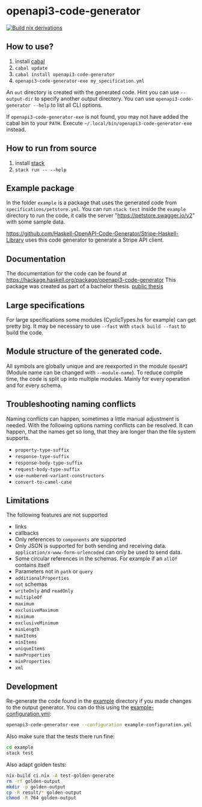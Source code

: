 # openapi3-code-generator
[![Build nix derivations](https://github.com/Haskell-OpenAPI-Code-Generator/Haskell-OpenAPI-Client-Code-Generator/actions/workflows/build.yml/badge.svg)](https://github.com/Haskell-OpenAPI-Code-Generator/Haskell-OpenAPI-Client-Code-Generator/actions/workflows/build.yml)

## How to use?
1. install [cabal](https://www.haskell.org/cabal/)
1. `cabal update`
1. `cabal install openapi3-code-generator`
1. `openapi3-code-generator-exe my_specification.yml`

An `out` directory is created with the generated code. Hint you can use `--output-dir` to specify another output directory.
You can use `openapi3-code-generator --help` to list all CLI options.

If `openapi3-code-generator-exe` is not found, you may not have added the cabal bin to your `PATH`. Execute `~/.local/bin/openapi3-code-generator-exe` instead.

## How to run from source
1. install [stack](https://docs.haskellstack.org/en/stable/install_and_upgrade/)
1. `stack run -- --help`

## Example package
In the folder `example` is a package that uses the generated code from `specifications/petstore.yml`.
You can run `stack test` inside the `example` directory to run the code, it calls the server "https://petstore.swagger.io/v2" with some sample data.

https://github.com/Haskell-OpenAPI-Code-Generator/Stripe-Haskell-Library uses this code generator to generate
a Stripe API client.

## Documentation
The documentation for the code can be found at https://hackage.haskell.org/package/openapi3-code-generator
This package was created as part of a bachelor thesis. [public thesis](https://github.com/Haskell-OpenAPI-Code-Generator/Haskell-OpenAPI-Client-Code-Generator/blob/master/thesis.pdf)

## Large specifications
For large specifications some modules (CyclicTypes.hs for example) can get pretty big. It may be necessary to use `--fast` with `stack build --fast` to build the code.

## Module structure of the generated code.
All symbols are globally unique and are reexported in the module `OpenAPI` (Module name can be changed with `--module-name`).
To reduce compile time, the code is split up into multiple modules.
Mainly for every operation and for every schema.

## Troubleshooting naming conflicts
Naming conflicts can happen, sometimes a little manual adjustment is needed.
With the following options naming conflicts can be resolved.
It can happen, that the names get so long, that they are longer than the file system supports.

- `property-type-suffix`
- `response-type-suffix`
- `response-body-type-suffix`
- `request-body-type-suffix`
- `use-numbered-variant-constructors`
- `convert-to-camel-case`

## Limitations
The following features are not supported
- links
- callbacks
- Only references to `components` are supported
- Only JSON is supported for both sending and receiving data. `application/x-www-form-urlencoded` can only be used to send data.
- Some circular references in the schemas. For example if an `allOf` contains itself
- Parameters not in `path` or `query`
- `additionalProperties`
- `not` schemas
- `writeOnly` and `readOnly`
- `multipleOf`
- `maximum`
- `exclusiveMaximum`
- `minimum`
- `exclusiveMinimum`
- `minLength`
- `maxItems`
- `minItems`
- `uniqueItems`
- `maxProperties`
- `minProperties`
- `xml`

## Development
Re-generate the code found in the [example](./example/) directory if you made changes to the output generator.
You can do this using the [example-configuration.yml](./example-configuration.yml):

``` bash
openapi3-code-generator-exe --configuration example-configuration.yml
```

Also make sure that the tests there run fine:

``` bash
cd example
stack test
```

Also adapt golden tests:

``` bash
nix-build ci.nix -A test-golden-generate
rm -rf golden-output
mkdir -p golden-output
cp -R result/* golden-output
chmod -R 764 golden-output
```
